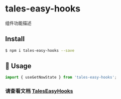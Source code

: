 # tales-easy-hooks

组件功能描述

## Install

```bash
$ npm i tales-easy-hooks --save
```


## 🔨 Usage

```ts
import { useGetNowState } from 'tales-easy-hooks';
```

### 请查看文档 [TalesEasyHooks](https://talesxx.github.io/easyHooks/) 